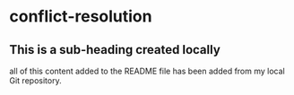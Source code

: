 # conflict-resolution

## This is a sub-heading created locally

all of this content added to the README file has been added from my local Git repository.